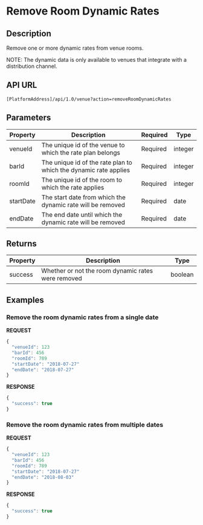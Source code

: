 # Remove Room Dynamic Rates

## Description

Remove one or more dynamic rates from venue rooms.

NOTE: The dynamic data is only available to venues that integrate with a distribution channel.

## API URL

`[PlatformAddress]/api/1.0/venue?action=removeRoomDynamicRates`

## Parameters

| Property | Description | Required | Type |
| --- | --- | --- | --- |
| venueId | The unique id of the venue to which the rate plan belongs | Required | integer |
| barId | The unique id of the rate plan to which the dynamic rate applies | Required | integer |
| roomId | The unique id of the room to which the rate applies | Required | integer |
| startDate | The start date from which the dynamic rate will be removed | Required | date |
| endDate | The end date until which the dynamic rate will be removed | Required | date |

## Returns

| Property | Description | Type |
| --- | --- | --- |
| success | Whether or not the room dynamic rates were removed | boolean |

## Examples

### Remove the room dynamic rates from a single date

**REQUEST**
```javascript
{
  "venueId": 123
  "barId": 456
  "roomId": 789
  "startDate": "2018-07-27"
  "endDate": "2018-07-27"
}
```

**RESPONSE**
```javascript
{
  "success": true
}
```

### Remove the room dynamic rates from multiple dates

**REQUEST**
```javascript
{
  "venueId": 123
  "barId": 456
  "roomId": 789
  "startDate": "2018-07-27"
  "endDate": "2018-08-03"
}
```

**RESPONSE**
```javascript
{
  "success": true
}
```